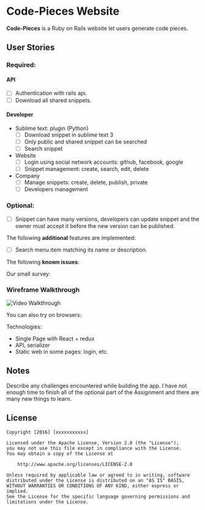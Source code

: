 # Code-Pieces Website

**Code-Pieces** is a Ruby on Rails website let users generate code pieces.


## User Stories

### Required:
#### API
* [ ] Authentication with rails api.
* [ ] Download all shared snippets. 
#### Developer
* Sublime text: plugin (Python)
  * [ ] Download snippet in sublime text 3
  * [ ] Only public and shared snippet can be searched
  * [ ] Search snippet
* Website
  * [ ] Login using social network accounts: github, facebook, google
  * [ ] Snippet management: create, search, edit, delete
* Company
  * [ ] Manage snippets: create, delete, publish, private
  * [ ] Developers management
  
### Optional:
* [ ] Snippet can have many versions, developers can update snippet and the owner must accept it before the new version can be published.


The following **additional** features are implemented:
* [ ] Search menu item matching its name or description.

The following **known issues**:


Our small survey:


### Wireframe Walkthrough
![Video Walkthrough](xxxxxxx.gif)

You can also try on browsers:

Technologies:
 - Single Page with React + redux
 - API, serializer
 - Static web in some pages: login, etc.

## Notes

Describe any challenges encountered while building the app.
I have not enough time to finish all of the optional part of the Assignment and there are many new things to learn.
## License

    Copyright [2016] [xxxxxxxxxxx]

    Licensed under the Apache License, Version 2.0 (the "License");
    you may not use this file except in compliance with the License.
    You may obtain a copy of the License at

        http://www.apache.org/licenses/LICENSE-2.0

    Unless required by applicable law or agreed to in writing, software
    distributed under the License is distributed on an "AS IS" BASIS,
    WITHOUT WARRANTIES OR CONDITIONS OF ANY KIND, either express or implied.
    See the License for the specific language governing permissions and
    limitations under the License.

